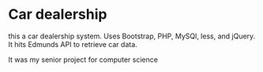 # Car dealership

this a car dealership system. Uses Bootstrap, PHP, MySQl, less, and jQuery. It hits Edmunds API to retrieve car data. 

It was my senior project for computer science
